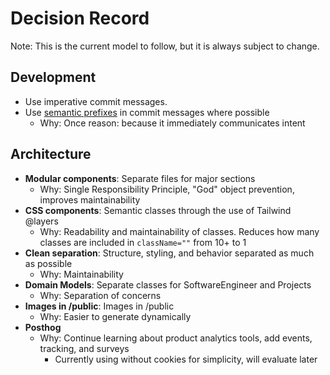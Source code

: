 # Decision Record

Note: This is the current model to follow, but it is always subject to change.

## Development
- Use imperative commit messages.
- Use [semantic prefixes](https://docs.excalidraw.com/docs/introduction/contributing#pull-request-guidelines) in commit messages where possible
  - Why: Once reason: because it immediately communicates intent

## Architecture
- **Modular components**: Separate files for major sections
  - Why: Single Responsibility Principle, "God" object prevention, improves maintainability
- **CSS components**: Semantic classes through the use of Tailwind @layers
  - Why: Readability and maintainability of classes. Reduces how many classes are included in `className=""` from 10+ to 1
- **Clean separation**: Structure, styling, and behavior separated as much as possible
  - Why: Maintainability
- **Domain Models**: Separate classes for SoftwareEngineer and Projects
  - Why: Separation of concerns
- **Images in /public**: Images in /public
  - Why: Easier to generate dynamically
- **Posthog**
  - Why: Continue learning about product analytics tools, add events, tracking, and surveys
    - Currently using without cookies for simplicity, will evaluate later